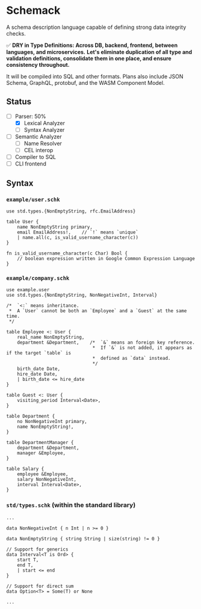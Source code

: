 # Schemack
A schema description language capable of defining strong data integrity checks.

✅ **DRY in Type Definitions: Across DB, backend, frontend, between languages, and microservices.**
**Let's eliminate duplication of all type and validation definitions, consolidate them in one place, and ensure consistency throughout.**

It will be compiled into SQL and other formats. Plans also include JSON Schema, GraphQL, protobuf, and the WASM Component Model.

## Status
- [ ] Parser: 50%
    - [x] Lexical Analyzer
    - [ ] Syntax Analyzer
- [ ] Semantic Analyzer
    - [ ] Name Resolver
    - [ ] CEL interop
- [ ] Compiler to SQL
- [ ] CLI frontend

## Syntax

### `example/user.schk`
```
use std.types.{NonEmptyString, rfc.EmailAddress}

table User {
    name NonEmptyString primary,
    email EmailAddress!,    // `!` means `unique`
    | name.all(c, is_valid_username_character(c))
}

fn is_valid_username_character(c Char) Bool {
    // boolean expression written in Google Common Expression Language
}
```

### `example/company.schk`
```
use example.user
use std.types.{NonEmptyString, NonNegativeInt, Interval}

/*  `<:` means inheritance.
 *  A `User` cannot be both an `Employee` and a `Guest` at the same time.
 */

table Employee <: User {
    real_name NonEmptyString,
    department &Department,    /*  `&` means an foreign key reference.
                                *  If `&` is not added, it appears as if the target `table` is
                                *  defined as `data` instead.
                                */
    birth_date Date,
    hire_date Date,
    | birth_date <= hire_date
}

table Guest <: User {
    visiting_period Interval<Date>,
}

table Department {
    no NonNegativeInt primary,
    name NonEmptyString!,
}

table DepartmentManager {
    department &Department,
    manager &Employee,
}

table Salary {
    employee &Employee,
    salary NonNegativeInt,
    interval Interval<Date>,
}
```

### `std/types.schk` (within the standard library)
```
...

data NonNegativeInt { n Int | n >= 0 }

data NonEmptyString { string String | size(string) != 0 }

// Support for generics
data Interval<T is Ord> {
    start T,
    end T,
    | start <= end
}

// Support for direct sum
data Option<T> = Some(T) or None

...
```
